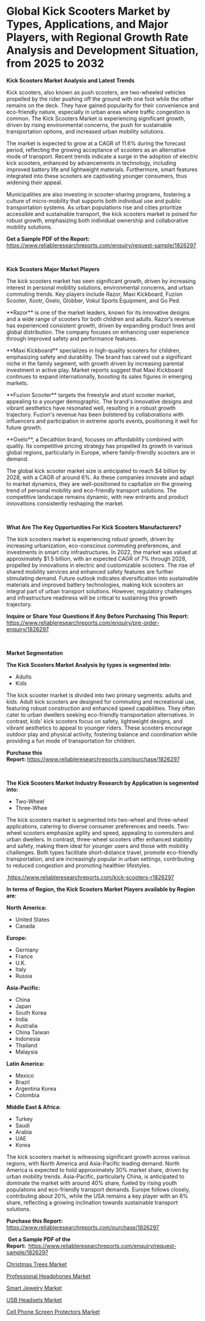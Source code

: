 <p><h1>Global Kick Scooters Market by Types, Applications, and Major Players, with Regional Growth Rate Analysis and Development Situation, from 2025 to 2032</h1></p><p><strong>Kick Scooters Market Analysis and Latest Trends</strong></p>
<p><p>Kick scooters, also known as push scooters, are two-wheeled vehicles propelled by the rider pushing off the ground with one foot while the other remains on the deck. They have gained popularity for their convenience and eco-friendly nature, especially in urban areas where traffic congestion is common. The Kick Scooters Market is experiencing significant growth, driven by rising environmental concerns, the push for sustainable transportation options, and increased urban mobility solutions.</p><p>The market is expected to grow at a CAGR of 11.6% during the forecast period, reflecting the growing acceptance of scooters as an alternative mode of transport. Recent trends indicate a surge in the adoption of electric kick scooters, enhanced by advancements in technology, including improved battery life and lightweight materials. Furthermore, smart features integrated into these scooters are captivating younger consumers, thus widening their appeal.</p><p>Municipalities are also investing in scooter-sharing programs, fostering a culture of micro-mobility that supports both individual use and public transportation systems. As urban populations rise and cities prioritize accessible and sustainable transport, the kick scooters market is poised for robust growth, emphasizing both individual ownership and collaborative mobility solutions.</p></p>
<p><strong>Get a Sample PDF of the Report:&nbsp;</strong> <a href="https://www.reliableresearchreports.com/enquiry/request-sample/1826297?utm_campaign=31&utm_medium=2&utm_source=Github&utm_content=ia&utm_term=04042025&utm_id=kick-scooters">https://www.reliableresearchreports.com/enquiry/request-sample/1826297</a></p>
<p>&nbsp;</p>
<p><strong>Kick Scooters Major Market Players</strong></p>
<p><p>The kick scooters market has seen significant growth, driven by increasing interest in personal mobility solutions, environmental concerns, and urban commuting trends. Key players include Razor, Maxi Kickboard, Fuzion Scooter, Xootr, Oxelo, Globber, Vokul Sports Equipment, and Go Ped.</p><p>**Razor** is one of the market leaders, known for its innovative designs and a wide range of scooters for both children and adults. Razor’s revenue has experienced consistent growth, driven by expanding product lines and global distribution. The company focuses on enhancing user experience through improved safety and performance features.</p><p>**Maxi Kickboard** specializes in high-quality scooters for children, emphasizing safety and durability. The brand has carved out a significant niche in the family segment, with growth driven by increasing parental investment in active play. Market reports suggest that Maxi Kickboard continues to expand internationally, boosting its sales figures in emerging markets.</p><p>**Fuzion Scooter** targets the freestyle and stunt scooter market, appealing to a younger demographic. The brand's innovative designs and vibrant aesthetics have resonated well, resulting in a robust growth trajectory. Fuzion's revenue has been bolstered by collaborations with influencers and participation in extreme sports events, positioning it well for future growth.</p><p>**Oxelo**, a Decathlon brand, focuses on affordability combined with quality. Its competitive pricing strategy has propelled its growth in various global regions, particularly in Europe, where family-friendly scooters are in demand.</p><p>The global kick scooter market size is anticipated to reach $4 billion by 2028, with a CAGR of around 6%. As these companies innovate and adapt to market dynamics, they are well-positioned to capitalize on the growing trend of personal mobility and eco-friendly transport solutions. The competitive landscape remains dynamic, with new entrants and product innovations consistently reshaping the market.</p></p>
<p>&nbsp;</p>
<p><strong>What Are The Key Opportunities For Kick Scooters Manufacturers?</strong></p>
<p><p>The kick scooters market is experiencing robust growth, driven by increasing urbanization, eco-conscious commuting preferences, and investments in smart city infrastructures. In 2022, the market was valued at approximately $1.5 billion, with an expected CAGR of 7% through 2028, propelled by innovations in electric and customizable scooters. The rise of shared mobility services and enhanced safety features are further stimulating demand. Future outlook indicates diversification into sustainable materials and improved battery technologies, making kick scooters an integral part of urban transport solutions. However, regulatory challenges and infrastructure readiness will be critical to sustaining this growth trajectory.</p></p>
<p><strong>Inquire or Share Your Questions If Any Before Purchasing This Report:</strong> <a href="https://www.reliableresearchreports.com/enquiry/pre-order-enquiry/1826297?utm_campaign=31&utm_medium=2&utm_source=Github&utm_content=ia&utm_term=04042025&utm_id=kick-scooters">https://www.reliableresearchreports.com/enquiry/pre-order-enquiry/1826297</a></p>
<p>&nbsp;</p>
<p><strong>Market Segmentation</strong></p>
<p><strong>The Kick Scooters Market Analysis by types is segmented into:</strong></p>
<p><ul><li>Adults</li><li>Kids</li></ul></p>
<p><p>The kick scooter market is divided into two primary segments: adults and kids. Adult kick scooters are designed for commuting and recreational use, featuring robust construction and enhanced speed capabilities. They often cater to urban dwellers seeking eco-friendly transportation alternatives. In contrast, kids' kick scooters focus on safety, lightweight designs, and vibrant aesthetics to appeal to younger riders. These scooters encourage outdoor play and physical activity, fostering balance and coordination while providing a fun mode of transportation for children.</p></p>
<p><strong>Purchase this Report:&nbsp;</strong><a href="https://www.reliableresearchreports.com/purchase/1826297?utm_campaign=31&utm_medium=2&utm_source=Github&utm_content=ia&utm_term=04042025&utm_id=kick-scooters">https://www.reliableresearchreports.com/purchase/1826297</a></p>
<p>&nbsp;</p>
<p><strong>The Kick Scooters Market Industry Research by Application is segmented into:</strong></p>
<p><ul><li>Two-Wheel</li><li>Three-Whee</li></ul></p>
<p><p>The kick scooters market is segmented into two-wheel and three-wheel applications, catering to diverse consumer preferences and needs. Two-wheel scooters emphasize agility and speed, appealing to commuters and urban dwellers. In contrast, three-wheel scooters offer enhanced stability and safety, making them ideal for younger users and those with mobility challenges. Both types facilitate short-distance travel, promote eco-friendly transportation, and are increasingly popular in urban settings, contributing to reduced congestion and promoting healthier lifestyles.</p></p>
<p><a href="https://www.reliableresearchreports.com/kick-scooters-r1826297?utm_campaign=31&utm_medium=2&utm_source=Github&utm_content=ia&utm_term=04042025&utm_id=kick-scooters">&nbsp;https://www.reliableresearchreports.com/kick-scooters-r1826297</a></p>
<p><strong>In terms of Region, the Kick Scooters Market Players available by Region are:</strong></p>
<p>
    <p> <strong> North America: </strong>
        <ul>
            <li>United States</li>
            <li>Canada</li>
        </ul>
        </p> 
    <p> <strong> Europe: </strong>
        <ul>
            <li>Germany</li>
            <li>France</li>
            <li>U.K.</li>
            <li>Italy</li>
            <li>Russia</li>
        </ul>
        </p> 
    <p> <strong> Asia-Pacific: </strong>
        <ul>
            <li>China</li>
            <li>Japan</li>
            <li>South Korea</li>
            <li>India</li>
            <li>Australia</li>
            <li>China Taiwan</li>
            <li>Indonesia</li>
            <li>Thailand</li>
            <li>Malaysia</li>
        </ul>
        </p> 
    <p> <strong> Latin America: </strong>
        <ul>
            <li>Mexico</li>
            <li>Brazil</li>
            <li>Argentina Korea</li>
            <li>Colombia</li>
        </ul>
        </p> 
    <p> <strong> Middle East & Africa: </strong>
        <ul>
            <li>Turkey</li>
            <li>Saudi</li>
            <li>Arabia</li>
            <li>UAE</li>
            <li>Korea</li>
        </ul>
    </p>
    </p>
<p><p>The kick scooters market is witnessing significant growth across various regions, with North America and Asia-Pacific leading demand. North America is expected to hold approximately 30% market share, driven by urban mobility trends. Asia-Pacific, particularly China, is anticipated to dominate the market with around 40% share, fueled by rising youth populations and eco-friendly transport demands. Europe follows closely, contributing about 20%, while the USA remains a key player with an 8% share, reflecting a growing inclination towards sustainable transport solutions.</p></p>
<p><strong>Purchase this Report: </strong><a href="https://www.reliableresearchreports.com/purchase/1826297?utm_campaign=31&utm_medium=2&utm_source=Github&utm_content=ia&utm_term=04042025&utm_id=kick-scooters">https://www.reliableresearchreports.com/purchase/1826297</a></p>
<p>&nbsp;<strong>Get a Sample PDF of the Report:&nbsp;&nbsp;</strong><a href="https://www.reliableresearchreports.com/enquiry/request-sample/1826297?utm_campaign=31&utm_medium=2&utm_source=Github&utm_content=ia&utm_term=04042025&utm_id=kick-scooters">https://www.reliableresearchreports.com/enquiry/request-sample/1826297</a></p>
<p><strong></strong></p>
<p><p><a href="https://github.com/jensanohishi/Market-Research-Report-List-1/blob/main/christmas-trees-market.md?utm_campaign=31&utm_medium=2&utm_source=Github&utm_content=ia&utm_term=04042025&utm_id=kick-scooters">Christmas Trees Market</a></p><p><a href="https://github.com/boonegoicks7/Market-Research-Report-List-1/blob/main/professional-headphones-market.md?utm_campaign=31&utm_medium=2&utm_source=Github&utm_content=ia&utm_term=04042025&utm_id=kick-scooters">Professional Headphones Market</a></p><p><a href="https://github.com/qianyateina/Market-Research-Report-List-1/blob/main/smart-jewelry-market.md?utm_campaign=31&utm_medium=2&utm_source=Github&utm_content=ia&utm_term=04042025&utm_id=kick-scooters">Smart Jewelry Market</a></p><p><a href="https://github.com/gavalegeyndt26/Market-Research-Report-List-1/blob/main/usb-headsets-market.md?utm_campaign=31&utm_medium=2&utm_source=Github&utm_content=ia&utm_term=04042025&utm_id=kick-scooters">USB Headsets Market</a></p><p><a href="https://github.com/kavechoxo/Market-Research-Report-List-1/blob/main/cell-phone-screen-protectors-market.md?utm_campaign=31&utm_medium=2&utm_source=Github&utm_content=ia&utm_term=04042025&utm_id=kick-scooters">Cell Phone Screen Protectors Market</a></p></p>